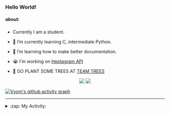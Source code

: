 ### Hello World!

##### about:
- Currently I am a student.
- 🌱 I’m currently learning C, intermediate Python.
- 🌱 I’m learning how to make better documentation.
- 😭 I'm working on [Heptagram API](https://github.com/Heptagram-Bot/api)

- 🌱 GO PLANT SOME TREES AT [TEAM TREES](https://teamtrees.org/)

<p align="center">
  <a href="https://twitter.com/Vyvy_viM"><img target="_blank" src="https://img.shields.io/badge/twitter%20@Vyvy_viM-0D95E8?style=for-the-badge&logo=twitter&logoColor=white"/></a> 
  <a href="https://vyvy-vi.github.io/portfolio"><img target="_blank" src="https://img.shields.io/badge/-I%27m_craving_for_open_source-green?style=for-the-badge&logo=github&logoColor=black"/></a> 
</p>

[![Vyom's github activity graph](https://activity-graph.herokuapp.com/graph?username=Vyvy-vi)](https://github.com/ashutosh00710/github-readme-activity-graph)

---
<details>
  <summary>:zap: My Activity:</summary>
  
<!--START_SECTION:waka-->
**I'm a Night 🦉** 

```text
🌞 Morning    38 commits     █░░░░░░░░░░░░░░░░░░░░░░░░   6.08% 
🌆 Daytime    132 commits    █████░░░░░░░░░░░░░░░░░░░░   21.12% 
🌃 Evening    237 commits    █████████░░░░░░░░░░░░░░░░   37.92% 
🌙 Night      218 commits    ████████░░░░░░░░░░░░░░░░░   34.88%

```
📅 **I'm Most Productive on Sunday** 

```text
Monday       70 commits     ██░░░░░░░░░░░░░░░░░░░░░░░   11.2% 
Tuesday      83 commits     ███░░░░░░░░░░░░░░░░░░░░░░   13.28% 
Wednesday    88 commits     ███░░░░░░░░░░░░░░░░░░░░░░   14.08% 
Thursday     84 commits     ███░░░░░░░░░░░░░░░░░░░░░░   13.44% 
Friday       55 commits     ██░░░░░░░░░░░░░░░░░░░░░░░   8.8% 
Saturday     84 commits     ███░░░░░░░░░░░░░░░░░░░░░░   13.44% 
Sunday       161 commits    ██████░░░░░░░░░░░░░░░░░░░   25.76%

```


📊 **This Week I Spent My Time On** 

```text
🔥 Editors: 
Vim                      12 hrs 52 mins      █████████████████████████   100.0%

🐱‍💻 Projects: 
api                      6 hrs               ███████████░░░░░░░░░░░░░░   46.67% 
uwus-online              2 hrs 47 mins       █████░░░░░░░░░░░░░░░░░░░░   21.63% 
commit-your-code-bot     1 hr 15 mins        ██░░░░░░░░░░░░░░░░░░░░░░░   9.74% 
Shepherd-bot             48 mins             █░░░░░░░░░░░░░░░░░░░░░░░░   6.27% 
verification-bot-demo    38 mins             █░░░░░░░░░░░░░░░░░░░░░░░░   5.02%

```


 Last Updated on 01/10/2021
<!--END_SECTION:waka-->
</details>
